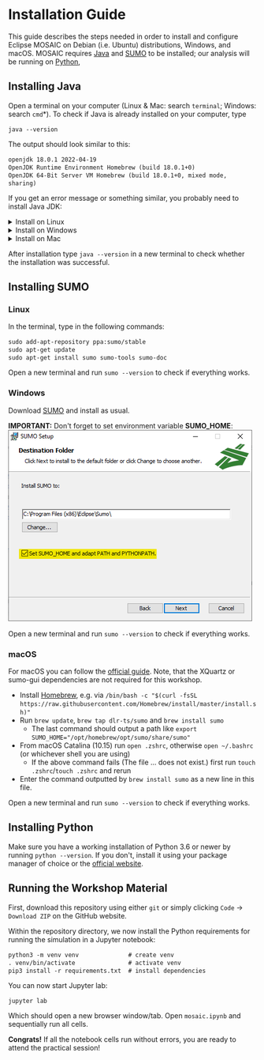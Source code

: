 # Installation Guide

This guide describes the steps needed in order to install and configure Eclipse MOSAIC on Debian (i.e. Ubuntu) distributions, Windows, and macOS.
MOSAIC requires [Java](https://www.java.com/en/) and [SUMO](https://www.eclipse.org/sumo/) to be installed; our analysis will be running on [Python](https://www.python.org/),


## Installing Java

Open a terminal on your computer (Linux & Mac: search `terminal`; Windows: search `cmd`*).
To check if Java is already installed on your computer, type

```
java --version
```

The output should look similar to this:

```shell
openjdk 18.0.1 2022-04-19
OpenJDK Runtime Environment Homebrew (build 18.0.1+0)
OpenJDK 64-Bit Server VM Homebrew (build 18.0.1+0, mixed mode, sharing)
```

If you get an error message or something similar, you probably need to install Java JDK:

<details><summary>Install on Linux</summary>
1. Download the [latest LTS release](https://adoptium.net/)
2. Create a new directory in your home-folder called **adoptopenjdk**
3. Copy/move the tarball from your download folder to **adoptopenjdk** and open a terminal in this folder
4. Extract the tarball using `tar xzf OpenJDK17U-jdk_x64_linux_hotspot_17.0.3_7.tar.gz`
5. The tarball should extract the following folder: **jdk-17.0.3+7**.
6. Open a new terminal and type in the following commands: First `cd` and then `gedit .bashrc`.
7. Insert the following line at the end: `export PATH=/home/<USERNAME>/adoptopenjdk/jdk-17.0.3+7/bin:$PATH`, save and exit. You can get your USERNAME using the command `whoami` in a terminal. 
</details>

<details><summary>Install on Windows</summary>
1. Download the [latest LTS release](https://adoptium.net/)
2. Double click and run as administrator
3. **IMPORANT:** You need to set the environment variable **JAVA_HOME**. See next Figure:

![How to set environment variable JAVA_HOME](fig/java_in3.png)
</details>

<details><summary>Install on Mac</summary>
1. Download the [latest LTS release](https://adoptium.net/)
2. Install the `.pkg` file just like any other application
3. Open a new terminal and type `java --version`. It should now be installed.
</details>

After installation type `java --version` in a new terminal to check whether the installation was successful.


## Installing SUMO

### Linux

In the terminal, type in the following commands:

```shell
sudo add-apt-repository ppa:sumo/stable
sudo apt-get update
sudo apt-get install sumo sumo-tools sumo-doc
```

Open a new terminal and run `sumo --version` to check if everything works.

### Windows

Download [SUMO](https://sumo.dlr.de/releases/1.9.2/sumo-win64-1.9.2.msi) and install as usual.

**IMPORTANT:** Don't forget to set environment variable **SUMO_HOME**:
![Environment variable SUMO_HOME](fig/sumo_ins.png)

Open a new terminal and run `sumo --version` to check if everything works.

### macOS

For macOS you can follow the [official guide](https://sumo.dlr.de/docs/Installing/index.html#macos).
Note, that the XQuartz or sumo-gui dependencies are not required for this workshop.

- Install [Homebrew](https://brew.sh/), e.g. via `/bin/bash -c "$(curl -fsSL https://raw.githubusercontent.com/Homebrew/install/master/install.sh)"`
- Run `brew update`, `brew tap dlr-ts/sumo` and `brew install sumo`
  - The last command should output a path like `export SUMO_HOME="/opt/homebrew/opt/sumo/share/sumo"`
- From macOS Catalina (10.15) run `open .zshrc`, otherwise `open ~/.bashrc` (or whichever shell you are using)
  - If the above command fails (The file ... does not exist.) first run `touch .zshrc`/`touch .zshrc` and rerun
- Enter the command outputted by `brew install sumo` as a new line in this file.

Open a new terminal and run `sumo --version` to check if everything works.


<div style="page-break-after: always;"></div>


## Installing Python

Make sure you have a working installation of Python 3.6 or newer by running `python --version`.
If you don't, install it using your package manager of choice or the [official website](https://www.python.org/downloads/).


## Running the Workshop Material

First, download this repository using either `git` or simply clicking `Code` -> `Download ZIP` on the GitHub website.

Within the repository directory, we now  install the Python requirements for running the simulation in a Jupyter notebook:

```
python3 -m venv venv              # create venv
. venv/bin/activate               # activate venv
pip3 install -r requirements.txt  # install dependencies
```

You can now start Jupyter lab:
```
jupyter lab
```

Which should open a new browser window/tab. Open `mosaic.ipynb` and sequentially run all cells.

**Congrats!** If all the notebook cells run without errors, you are ready to attend the practical session!
